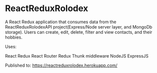# ReactReduxRolodex

A React Redux application that consumes data from the ReactReduxRolodexAPI project(Express/Node server layer, and MongoDb storage).  Users can create, edit, delete, filter and view contacts, and their hobbies.

Uses:

React
Redux
React Router
Redux Thunk middleware
NodeJS
ExpressJS

Published to: https://reactreduxrolodex.herokuapp.com/

